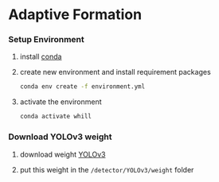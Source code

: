 # Adaptive Formation 

### Setup Environment

1. install [conda](https://www.anaconda.com/products/individual)

2. create new environment  and install requirement packages

   ``` bash
   conda env create -f environment.yml
   ```

3. activate the environment 

   ``` bash
   conda activate whill
   ```

### Download YOLOv3 weight

1. download weight [YOLOv3](https://pjreddie.com/media/files/yolov3.weights)

2. put this weight in the `/detector/YOLOv3/weight` folder

